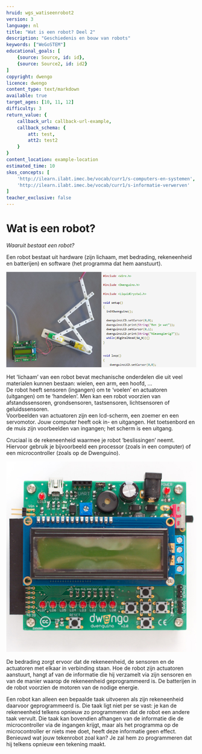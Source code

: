 ```yaml
---
hruid: wgs_watiseenrobot2
version: 3
language: nl
title: "Wat is een robot? Deel 2"
description: "Geschiedenis en bouw van robots"
keywords: ["WeGoSTEM"]
educational_goals: [
    {source: Source, id: id}, 
    {source: Source2, id: id2}
]
copyright: dwengo
licence: dwengo
content_type: text/markdown
available: true
target_ages: [10, 11, 12]
difficulty: 3
return_value: {
    callback_url: callback-url-example,
    callback_schema: {
        att: test,
        att2: test2
    }
}
content_location: example-location
estimated_time: 10
skos_concepts: [
    'http://ilearn.ilabt.imec.be/vocab/curr1/s-computers-en-systemen', 
    'http://ilearn.ilabt.imec.be/vocab/curr1/s-informatie-verwerven'
]
teacher_exclusive: false
---
```


# Wat is een robot?

*Waaruit bestaat een robot?* 

Een robot bestaat uit hardware (zijn lichaam, met bedrading, rekeneenheid en batterijen) en software (het programma dat hem aanstuurt).  

![](embed/hardsoftware.png "Hardware en Software")

Het ‘lichaam’ van een robot bevat mechanische onderdelen die uit veel materialen kunnen bestaan: wielen, een arm, een hoofd, ...  
De robot heeft sensoren (ingangen) om te ‘voelen’ en actuatoren (uitgangen) om te ‘handelen’. Men kan een robot voorzien van afstandssensoren, grondsensoren, tastsensoren, lichtsensoren of geluidssensoren.  
Voorbeelden van actuatoren zijn een lcd-scherm, een zoemer en een servomotor. Jouw computer heeft ook in- en uitgangen. Het toetsenbord en de muis zijn voorbeelden van ingangen; het scherm is een uitgang. 

Cruciaal is de rekeneenheid waarmee je robot ‘beslissingen’ neemt. Hiervoor gebruik je bijvoorbeeld een processor (zoals in een computer) of een microcontroller (zoals op de Dwenguino). 

![](embed/Dwenguinobordje.png "Rekeneenheid")

De bedrading zorgt ervoor dat de rekeneenheid, de sensoren en de actuatoren met elkaar in verbinding staan. Hoe de robot zijn actuatoren aanstuurt, hangt af van de informatie die hij verzamelt via zijn sensoren en van de manier waarop de rekeneenheid geprogrammeerd is. De batterijen in de robot voorzien de motoren van de nodige energie. 

Een robot kan alleen een bepaalde taak uitvoeren als zijn rekeneenheid daarvoor geprogrammeerd is. Die taak ligt niet per se vast: je kan de rekeneenheid telkens opnieuw zo programmeren dat de robot een andere taak vervult. Die taak kan bovendien afhangen van de informatie die de microcontroller via de ingangen krijgt, maar als het programma op de microcontroller er niets mee doet, heeft deze informatie geen effect.  
Benieuwd wat jouw tekenrobot zoal kan? Je zal hem zo programmeren dat hij telkens opnieuw een tekening maakt.